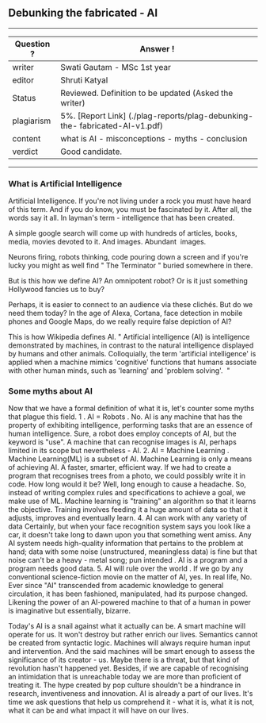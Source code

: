 ## Debunking the fabricated - AI

---
Question ? | Answer ! |
--- | --- |
writer | Swati Gautam - MSc 1st year|
editor | Shruti Katyal |
Status | Reviewed. Definition to be updated (Asked the writer) |
plagiarism | 5%. [Report Link] (./plag-reports/plag-debunking-the- fabricated-AI-v1.pdf)
content | what is AI - misconceptions - myths - conclusion |
verdict | Good candidate. | 
---

### What is Artificial Intelligence
Artificial Intelligence. If you're not living under a rock you must have heard of this term. And if
you do know, you must be fascinated by it. After all, the words say it all. In layman's term -
intelligence that has been created.

A simple google search will come up with hundreds of articles, books, media, movies devoted to
it. And images. ​Abundant ​ images.

Neurons firing, robots thinking, code pouring down a screen and if you're lucky you might as
well find " The Terminator " buried somewhere in there.

But is this how we define AI? An omnipotent robot? Or is it just something Hollywood fancies us
to buy?

Perhaps, it is easier to connect to an audience via these clichés. But do we need them today? In
the age of Alexa, Cortana, face detection in mobile phones and Google Maps, do we really
require false depiction of AI?

This is how Wikipedia defines AI.
" Artificial intelligence (AI) is intelligence demonstrated by machines, in contrast to the natural
intelligence displayed by humans and other animals. Colloquially, the term 'artificial intelligence'
is applied when a machine mimics 'cognitive' functions that humans associate with other human
minds, such as 'learning' and 'problem solving'. ​ "

### Some myths about AI
Now that we have a formal definition of what it is, let's counter some myths that plague this field.
1 . AI = Robots .
No. AI is any machine that has the property of exhibiting intelligence, performing tasks that
are an essence of human intelligence.
Sure, a robot does employ concepts of AI, but the keyword is "use".
A machine that can recognise images is AI, perhaps limited in its scope but nevertheless - AI.
2. AI = Machine Learning .
Machine Learning(ML) is a subset of AI. Machine Learning is only a means of achieving AI. A
faster, smarter, efficient way.
If we had to create a program that recognises trees from a photo, we could possibly write it in
code.
How long would it be? Well, long enough to cause a headache.
So, instead of writing complex rules and specifications to achieve a goal,
we make use of ML.
Machine learning is "training" an algorithm so that it learns the objective. Training involves
feeding it a huge amount of data so that it adjusts, improves and eventually learn.
4. AI can work with any variety of data
Certainly, but when your face recognition system says you look like a car, it doesn't take long
to dawn upon you that something went amiss. Any AI system needs high-quality information that
pertains to the problem at hand; data with some noise (unstructured, meaningless data) is fine
but that noise can't be a heavy - metal song; ​pun intended ​. AI is a program and a program
needs good data.
5. AI will rule over the world .
If we go by any conventional science-fiction movie on the matter of AI, yes. In real life, No.
Ever since "AI" transcended from academic knowledge to general circulation, it has been
fashioned, manipulated, had its purpose changed.
Likening the power of an AI-powered machine to that of a human in power is imaginative but
essentially, bizarre.

Today's AI is a snail against what it actually can be. A smart machine will operate for us. It won't
destroy but rather enrich our lives.
Semantics cannot be created from syntactic logic.
Machines will always require human input and intervention.
And the said machines will be smart enough to assess the significance of its creator - us.
Maybe there is a threat, but that kind of revolution hasn't happened yet.
Besides, if we are capable of recognising an intimidation that is unreachable today we are more
than proficient of treating it.
The hype created by pop culture shouldn't be a hindrance in research, inventiveness and
innovation.
AI is already a part of our lives. It's time we ask questions that help us comprehend it - what it
is, what it is not, what it can be and what impact it will have on our lives.
